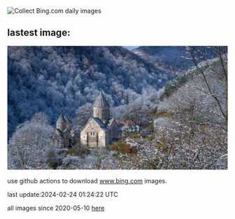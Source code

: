 ![Collect Bing.com daily images](https://github.com/counter2015/bing-daily-images/workflows/Collect%20Bing.com%20daily%20images/badge.svg)
## lastest image:
![](images/HaghartsinMonastery.jpg)

use github actions to download www.bing.com images.

last update:2024-02-24 01:24:22 UTC

all images since 2020-05-10 [here](https://github.com/counter2015/bing-daily-images/tree/master/images) 
